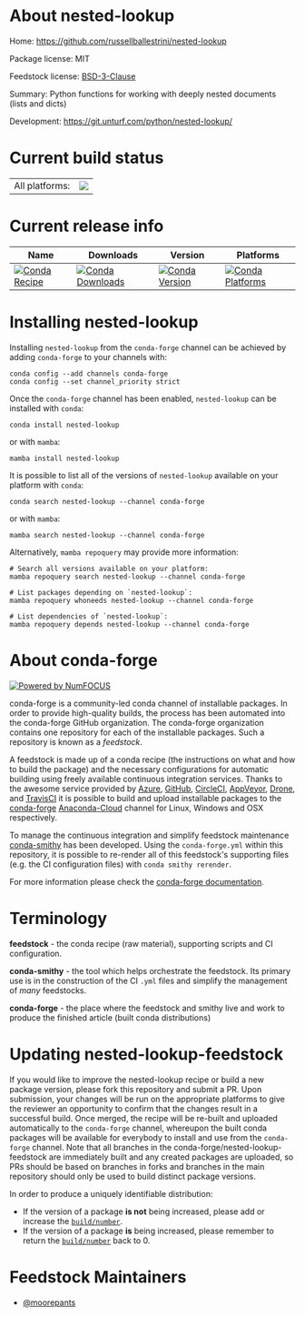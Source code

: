 About nested-lookup
===================

Home: https://github.com/russellballestrini/nested-lookup

Package license: MIT

Feedstock license: [BSD-3-Clause](https://github.com/conda-forge/nested-lookup-feedstock/blob/main/LICENSE.txt)

Summary: Python functions for working with deeply nested documents (lists and dicts)

Development: https://git.unturf.com/python/nested-lookup/

Current build status
====================


<table><tr><td>All platforms:</td>
    <td>
      <a href="https://dev.azure.com/conda-forge/feedstock-builds/_build/latest?definitionId=11834&branchName=main">
        <img src="https://dev.azure.com/conda-forge/feedstock-builds/_apis/build/status/nested-lookup-feedstock?branchName=main">
      </a>
    </td>
  </tr>
</table>

Current release info
====================

| Name | Downloads | Version | Platforms |
| --- | --- | --- | --- |
| [![Conda Recipe](https://img.shields.io/badge/recipe-nested--lookup-green.svg)](https://anaconda.org/conda-forge/nested-lookup) | [![Conda Downloads](https://img.shields.io/conda/dn/conda-forge/nested-lookup.svg)](https://anaconda.org/conda-forge/nested-lookup) | [![Conda Version](https://img.shields.io/conda/vn/conda-forge/nested-lookup.svg)](https://anaconda.org/conda-forge/nested-lookup) | [![Conda Platforms](https://img.shields.io/conda/pn/conda-forge/nested-lookup.svg)](https://anaconda.org/conda-forge/nested-lookup) |

Installing nested-lookup
========================

Installing `nested-lookup` from the `conda-forge` channel can be achieved by adding `conda-forge` to your channels with:

```
conda config --add channels conda-forge
conda config --set channel_priority strict
```

Once the `conda-forge` channel has been enabled, `nested-lookup` can be installed with `conda`:

```
conda install nested-lookup
```

or with `mamba`:

```
mamba install nested-lookup
```

It is possible to list all of the versions of `nested-lookup` available on your platform with `conda`:

```
conda search nested-lookup --channel conda-forge
```

or with `mamba`:

```
mamba search nested-lookup --channel conda-forge
```

Alternatively, `mamba repoquery` may provide more information:

```
# Search all versions available on your platform:
mamba repoquery search nested-lookup --channel conda-forge

# List packages depending on `nested-lookup`:
mamba repoquery whoneeds nested-lookup --channel conda-forge

# List dependencies of `nested-lookup`:
mamba repoquery depends nested-lookup --channel conda-forge
```


About conda-forge
=================

[![Powered by
NumFOCUS](https://img.shields.io/badge/powered%20by-NumFOCUS-orange.svg?style=flat&colorA=E1523D&colorB=007D8A)](https://numfocus.org)

conda-forge is a community-led conda channel of installable packages.
In order to provide high-quality builds, the process has been automated into the
conda-forge GitHub organization. The conda-forge organization contains one repository
for each of the installable packages. Such a repository is known as a *feedstock*.

A feedstock is made up of a conda recipe (the instructions on what and how to build
the package) and the necessary configurations for automatic building using freely
available continuous integration services. Thanks to the awesome service provided by
[Azure](https://azure.microsoft.com/en-us/services/devops/), [GitHub](https://github.com/),
[CircleCI](https://circleci.com/), [AppVeyor](https://www.appveyor.com/),
[Drone](https://cloud.drone.io/welcome), and [TravisCI](https://travis-ci.com/)
it is possible to build and upload installable packages to the
[conda-forge](https://anaconda.org/conda-forge) [Anaconda-Cloud](https://anaconda.org/)
channel for Linux, Windows and OSX respectively.

To manage the continuous integration and simplify feedstock maintenance
[conda-smithy](https://github.com/conda-forge/conda-smithy) has been developed.
Using the ``conda-forge.yml`` within this repository, it is possible to re-render all of
this feedstock's supporting files (e.g. the CI configuration files) with ``conda smithy rerender``.

For more information please check the [conda-forge documentation](https://conda-forge.org/docs/).

Terminology
===========

**feedstock** - the conda recipe (raw material), supporting scripts and CI configuration.

**conda-smithy** - the tool which helps orchestrate the feedstock.
                   Its primary use is in the construction of the CI ``.yml`` files
                   and simplify the management of *many* feedstocks.

**conda-forge** - the place where the feedstock and smithy live and work to
                  produce the finished article (built conda distributions)


Updating nested-lookup-feedstock
================================

If you would like to improve the nested-lookup recipe or build a new
package version, please fork this repository and submit a PR. Upon submission,
your changes will be run on the appropriate platforms to give the reviewer an
opportunity to confirm that the changes result in a successful build. Once
merged, the recipe will be re-built and uploaded automatically to the
`conda-forge` channel, whereupon the built conda packages will be available for
everybody to install and use from the `conda-forge` channel.
Note that all branches in the conda-forge/nested-lookup-feedstock are
immediately built and any created packages are uploaded, so PRs should be based
on branches in forks and branches in the main repository should only be used to
build distinct package versions.

In order to produce a uniquely identifiable distribution:
 * If the version of a package **is not** being increased, please add or increase
   the [``build/number``](https://docs.conda.io/projects/conda-build/en/latest/resources/define-metadata.html#build-number-and-string).
 * If the version of a package **is** being increased, please remember to return
   the [``build/number``](https://docs.conda.io/projects/conda-build/en/latest/resources/define-metadata.html#build-number-and-string)
   back to 0.

Feedstock Maintainers
=====================

* [@moorepants](https://github.com/moorepants/)

